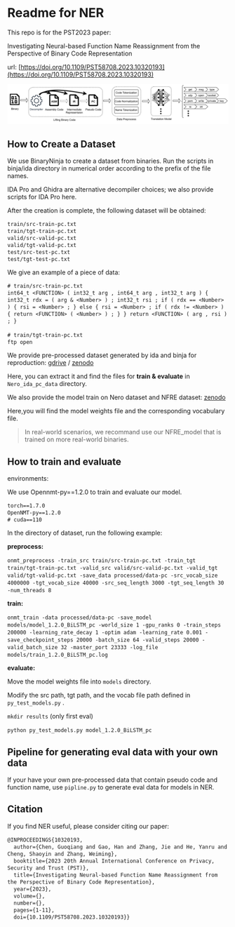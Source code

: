 # Readme for NER

This repo is for the PST2023 paper:

Investigating Neural-based Function Name Reassignment from the Perspective of Binary Code Representation

url: [https://doi.org/10.1109/PST58708.2023.10320193](https://doi.org/10.1109/PST58708.2023.10320193)

![img](img/workflow.png)

## How to Create a Dataset

We use BinaryNinja to create a dataset from binaries. Run the scripts in binja/ida directory in numerical order according to the prefix of the file names.

IDA Pro and Ghidra are alternative decompiler choices; we also provide scripts for IDA Pro here.

After the creation is complete, the following dataset will be obtained:

```
train/src-train-pc.txt
train/tgt-train-pc.txt
valid/src-valid-pc.txt
valid/tgt-valid-pc.txt
test/src-test-pc.txt
test/tgt-test-pc.txt
```

We give an example of a piece of data:

```
# train/src-train-pc.txt
int64_t <FUNCTION> ( int32_t arg , int64_t arg , int32_t arg ) { int32_t rdx = ( arg & <Number> ) ; int32_t rsi ; if ( rdx == <Number> ) { rsi = <Number> ; } else { rsi = <Number> ; if ( rdx != <Number> ) { return <FUNCTION> ( <Number> ) ; } } return <FUNCTION> ( arg , rsi ) ; }

# train/tgt-train-pc.txt
ftp open
```

We provide pre-processed dataset generated by ida and binja for reproduction: [gdrive](https://drive.google.com/file/d/1hxQ4wXnF6HNbvkljjiNYoy74f6tkE0TZ/view?usp=sharing) / [zenodo](https://zenodo.org/records/10499379)

Here, you can extract it and find the files for **train & evaluate** in `Nero_ida_pc_data` directory.

We also provide the model train on Nero dataset and NFRE dataset: [zenodo](https://zenodo.org/records/10499379)

Here,you will find the model weights file and the corresponding vocabulary file.

> In real-world scenarios, we recommand use our NFRE_model that is trained on more real-world binaries.

## How to train and evaluate

environments:

We use Opennmt-py==1.2.0 to train and evaluate our model.

```
torch==1.7.0
OpenNMT-py==1.2.0
# cuda==110
```

In the directory of dataset, run the following example:

**preprocess:**

`onmt_preprocess -train_src train/src-train-pc.txt -train_tgt train/tgt-train-pc.txt -valid_src valid/src-valid-pc.txt -valid_tgt valid/tgt-valid-pc.txt -save_data processed/data-pc -src_vocab_size 4000000 -tgt_vocab_size 40000 -src_seq_length 3000 -tgt_seq_length 30 -num_threads 8`

**train:**

`onmt_train -data processed/data-pc -save_model models/model_1.2.0_BiLSTM_pc -world_size 1 -gpu_ranks 0 -train_steps 200000 -learning_rate_decay 1 -optim adam -learning_rate 0.001 -save_checkpoint_steps 20000 -batch_size 64 -valid_steps 20000 -valid_batch_size 32 -master_port 23333 -log_file models/train_1.2.0_BiLSTM_pc.log`

**evaluate:**

Move the model weights file into `models` directory.

Modify the src path, tgt path, and the vocab file path defined in `py_test_models.py` .

`mkdir results` (only first eval)

`python py_test_models.py model_1.2.0_BiLSTM_pc`

## Pipeline for generating eval data with your own data

If your have your own pre-processed data that contain pseudo code and function name, use `pipline.py` to generate eval data for models in NER.


## Citation

If you find NER useful, please consider citing our paper:

```plaintext
@INPROCEEDINGS{10320193,
  author={Chen, Guoqiang and Gao, Han and Zhang, Jie and He, Yanru and Cheng, Shaoyin and Zhang, Weiming},
  booktitle={2023 20th Annual International Conference on Privacy, Security and Trust (PST)}, 
  title={Investigating Neural-based Function Name Reassignment from the Perspective of Binary Code Representation}, 
  year={2023},
  volume={},
  number={},
  pages={1-11},
  doi={10.1109/PST58708.2023.10320193}}

```
